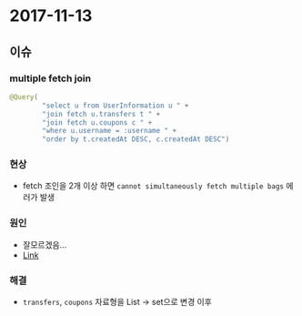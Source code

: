 # 2017-11-13

## 이슈

### multiple fetch join

```java
@Query(
        "select u from UserInformation u " +
        "join fetch u.transfers t " +
        "join fetch u.coupons c " +
        "where u.username = :username " +
        "order by t.createdAt DESC, c.createdAt DESC")
```
### 현상
* fetch 조인을 2개 이상 하면 `cannot simultaneously fetch multiple bags` 에러가 발생

### 원인
* 잘모르겠음...
* [Link](https://stackoverflow.com/questions/4334970/hibernate-cannot-simultaneously-fetch-multiple-bags)

### 해결
* `transfers`, `coupons` 자료형을 List -> set으로 변경 이후

